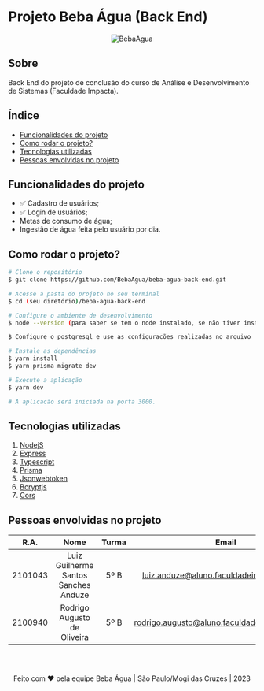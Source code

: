 # Projeto Beba Água (Back End)

<div align="center">

![BebaAgua](../beba-agua-back-end/src/assets/logo.jpg)

</div>

## Sobre

Back End do projeto de conclusão do curso de Análise e Desenvolvimento de Sistemas (Faculdade Impacta).

## Índice

- <a href="#functionality">Funcionalidades do projeto</a>
- <a href="#run">Como rodar o projeto?</a>
- <a href="#technology">Tecnologias utilizadas</a>
- <a href="#persons">Pessoas envolvidas no projeto</a>

<a id="functionality"></a>

## Funcionalidades do projeto

- ✅ Cadastro de usuários;
- ✅ Login de usuários;
- Metas de consumo de água;
- Ingestão de água feita pelo usuário por dia.

<a id="run"></a>

## Como rodar o projeto?

```bash
# Clone o repositório
$ git clone https://github.com/BebaAgua/beba-agua-back-end.git

# Acesse a pasta do projeto no seu terminal
$ cd (seu diretório)/beba-agua-back-end

# Configure o ambiente de desenvolvimento
$ node --version (para saber se tem o node instalado, se não tiver instalado entre no site: https://nodejs.org/en)

$ Configure o postgresql e use as configuracões realizadas no arquivo .env(disponível no projeto)

# Instale as dependências
$ yarn install
$ yarn prisma migrate dev

# Execute a aplicação
$ yarn dev

# A aplicacão será iniciada na porta 3000.
```

<a id="technology"></a>

## Tecnologias utilizadas

1. [NodejS](https://nodejs.org/en)
2. [Express](https://expressjs.com/)
3. [Typescript](https://www.typescriptlang.org/)
4. [Prisma](https://www.prisma.io/)
5. [Jsonwebtoken](https://jwt.io/)
6. [Bcryptjs](https://github.com/dcodeIO/bcrypt.js)
7. [Cors](https://github.com/expressjs/cors#readme)

<a id="persons"></a>

## Pessoas envolvidas no projeto

|  R.A.   |                 Nome                 | Turma |                     Email                     |
| :-----: | :----------------------------------: | :---: | :-------------------------------------------: |
| 2101043 | Luiz Guilherme Santos Sanches Anduze | 5º B  |   luiz.anduze@aluno.faculdadeimpacta.com.br   |
| 2100940 |     Rodrigo Augusto de Oliveira      | 5º B  | rodrigo.augusto@aluno.faculdadeimpacta.com.br |

<div style="text-align:center; margin-top:60px;">Feito com ❤ pela equipe Beba Água | São Paulo/Mogi das Cruzes | 2023</div>
